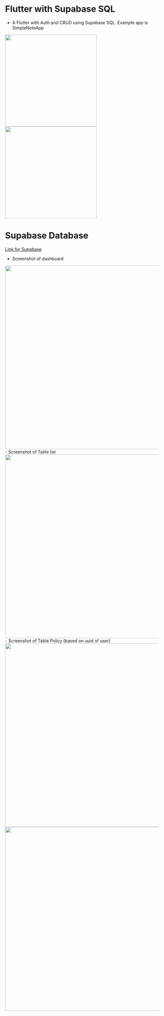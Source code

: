 # Flutter with Supabase SQL
- A Flutter with Auth and CRUD using Supabase SQL. Example app is SimpleNoteApp
<img src='https://github.com/user-attachments/assets/519b6230-a486-41df-b7de-1f46edbb2809' width='300' heigth ='900'>
<img src='https://github.com/user-attachments/assets/a0673007-6a2d-4835-a6f7-7a3f031db424' width='300' heigth ='900'>

# Supabase Database
<a href='https://supabase.com'>Link for Supabase</a>
<br>
- Screenshot of dashboard
<img src='https://github.com/user-attachments/assets/6fb50a92-3096-432b-bed7-7716864ab60f' width='600' heigth ='300'>
<br>
- Screenshot of Table list
<img src='https://github.com/user-attachments/assets/92ae9c3e-9a91-405d-8ea3-4fe19edcec47' width='600' heigth ='300'>
<br>
- Screenshot of Table Policy (based on uuid of user)
<img src='https://github.com/user-attachments/assets/25552481-cd13-412f-ab19-7c74dfcaba67' width='600' heigth ='300'>
<img src='https://github.com/user-attachments/assets/49b7a7a4-6cca-4cde-a1b4-96755a5b400d' width='600' heigth ='300'>

